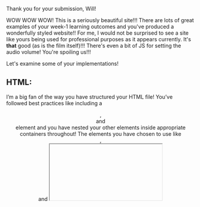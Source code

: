 Thank you for your submission, Will!

WOW WOW WOW! This is a seriously beautiful site!!!
There are lots of great examples of your week-1 learning outcomes and you've produced a wonderfully styled website!! For me, I would not be surprised to see a site like yours being used for professional purposes as it appears currently. It's **that** good (as is the film itself)!!!
There's even a bit of JS for setting the audio volume! You're spoiling us!!!

Let's examine some of your implementations!

## HTML:

I’m a big fan of the way you have structured your HTML file! You’ve followed best practices like including a <header>, <main> and <footer> element and you have nested your other elements inside appropriate containers throughout! The elements you have chosen to use like <nav>, <section> and <iframe> make good semantic sense and also follow some of the best practices we are looking for!

Some things to consider:

- Autoplay audio -> autoplay="true"/loop="true" are boolean attributes. I'd maybe just use autoplay and loop. Many browsers block autoplay by default (thank goodness!) so generally expect to need user-initiated play of audio elements.

## CSS:

Your CSS styling is **really** fantastic for someone at this point in the course! Nicely done!!!
You clearly understand how to use a range of different CSS selectors (and complex selectors!) and are also showing confidence in using layout properties like position:absolute and position: relative, flex and margin/padding.
I really love the strong, consistent theme you've created and those small translation on hover are subtle, but brilliant!.

Some things to consider:

- Fixed header overlap -> The first section (#intro) can hide under the fixed header. You can add a top offset via main { padding-top: <header-height>; } and section { scroll-margin-top: <header-height>; } to mitigate this.

- Section targeting -> section:nth-of-type(2) applies the background image to the About section, not the hero. If that’s unintentional, swap to a class or #intro.

- Hero image sizing -> .sectionimg has height: 100vh but no width. You can add width: 100%; object-fit: cover; display: block; to avoid distortion and gaps.

- Absolute hero text -> .herobox/.captionbox use fixed pixel offsets; these will often break on small screens. Try using some relative units or a flex/grid overlay.

- 100vh on all sections -> For content-heavy sections, I'd recommend using min-height: 100vh (or let content size naturally) to avoid overflow issues on small screens.

## Reflection:

Thank you for providing such a robust and thoughtful reflection! It’s clear that you’ve carefully considered the successes and challenges that you faced and this will serve you very well as the course continues!

From your reflection:

- 1080p-only layout -> Go mobile-first and avoid absolute positioning for primary layout. Use Flex/Grid, fluid units (rem, %, vw). Add 1–2 media queries (e.g., ~900px, ~600px). For hero overlays, wrap image and the text in a relative container, center with Flex/Grid, and use a subtle gradient overlay for legibility.

- Background images & text overlap: Try to stick to content inside the document flow (not absolutely positioned). If you have to overlay, try to use responsive padding/gaps and max-width containers instead of fixed pixel offsets.

- CSS organisation: My advice is to pick a simple convention and stick to it like:

-- Structure: Base/Reset → Tokens (variables) → Utilities → Layout → Components → Overrides. We haven't introduced these concepts but will make for interesting extra reading.

-- Naming: BEM (e.g., .card, .card\_\_title, .card--featured).
https://getbem.com/naming/

-- Practical: Group by component, keep selectors shallow, and add section comments.

- Smooth scroll & fixed header: I'd be keeping html { scroll-behavior: smooth; } and add section { scroll-margin-top: <header-height>; } so anchors don’t hide under the header.

## Deployment:

You also successfully managed to deploy your website using Github pages! This is an important achievement and you should be very excited! This is the first of many examples of your great work heading out into the Wide World!

This is an outstanding piece of work and you should be very proud of yourself! We’re definitely proud of you!!
I’m giving you a 4 for this assignment as you have successfully implemented all of the core goals we were looking for but also went on to implement stretch goals!

Truly impressive work this week Will, keep this momentum going!!! Well done!!!

~Joe
